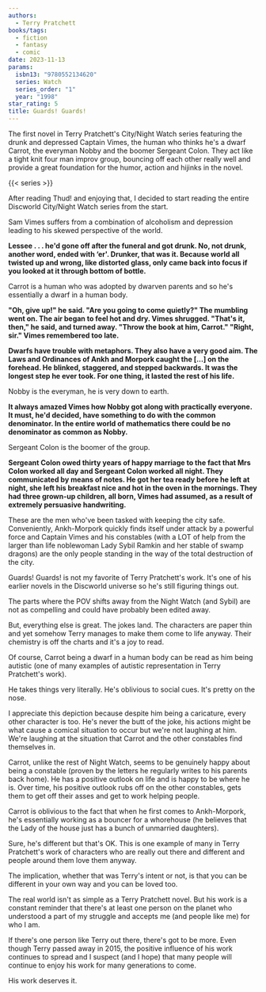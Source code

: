```yaml
---
authors:
  - Terry Pratchett
books/tags:
  - fiction
  - fantasy
  - comic
date: 2023-11-13
params:
  isbn13: "9780552134620"
  series: Watch
  series_order: "1"
  year: "1998"
star_rating: 5
title: Guards! Guards!
---
```


The first novel in Terry Pratchett's City/Night Watch series featuring the drunk and depressed Captain Vimes, the human who thinks he's a dwarf Carrot, the everyman Nobby and the boomer Sergeant Colon. They act like a tight knit four man improv group, bouncing off each other really well and provide a great foundation for the humor, action and hijinks in the novel.

<!--more-->

{{< series >}}

After reading Thud! and enjoying that, I decided to start reading the entire Discworld City/Night Watch series from the start.

Sam Vimes suffers from a combination of alcoholism and depression leading to his skewed perspective of the world.

**Lessee . . . he'd gone off after the funeral and got drunk. No, not drunk, another word, ended with ‘er'. Drunker, that was it. Because world all twisted up and wrong, like distorted glass, only came back into focus if you looked at it through bottom of bottle.**

Carrot is a human who was adopted by dwarven parents and so he's essentially a dwarf in a human body.

**"Oh, give up!" he said. "Are you going to come quietly?" The mumbling went on. The air began to feel hot and dry. Vimes shrugged. "That's it, then," he said, and turned away. "Throw the book at him, Carrot." "Right, sir." Vimes remembered too late.**

**Dwarfs have trouble with metaphors. They also have a very good aim. The Laws and Ordinances of Ankh and Morpork caught the [...] on the forehead. He blinked, staggered, and stepped backwards. It was the longest step he ever took. For one thing, it lasted the rest of his life.**

Nobby is the everyman, he is very down to earth.

**It always amazed Vimes how Nobby got along with practically everyone. It must, he'd decided, have something to do with the common denominator. In the entire world of mathematics there could be no denominator as common as Nobby.**

Sergeant Colon is the boomer of the group.

**Sergeant Colon owed thirty years of happy marriage to the fact that Mrs Colon worked all day and Sergeant Colon worked all night. They communicated by means of notes. He got her tea ready before he left at night, she left his breakfast nice and hot in the oven in the mornings. They had three grown-up children, all born, Vimes had assumed, as a result of extremely persuasive handwriting.**

These are the men who've been tasked with keeping the city safe. Conveniently, Ankh-Morpork quickly finds itself under attack by a powerful force and Captain Vimes and his constables (with a LOT of help from the larger than life noblewoman Lady Sybil Ramkin and her stable of swamp dragons) are the only people standing in the way of the total destruction of the city.

Guards! Guards! is not my favorite of Terry Pratchett's work. It's one of his earlier novels in the Discworld universe so he's still figuring things out.

The parts where the POV shifts away from the Night Watch (and Sybil) are not as compelling and could have probably been edited away.

But, everything else is great. The jokes land. The characters are paper thin and yet somehow Terry manages to make them come to life anyway. Their chemistry is off the charts and it's a joy to read.

Of course, Carrot being a dwarf in a human body can be read as him being autistic (one of many examples of autistic representation in Terry Pratchett's work).

He takes things very literally. He's oblivious to social cues. It's pretty on the nose.

I appreciate this depiction because despite him being a caricature, every other character is too. He's never the butt of the joke, his actions might be what cause a comical situation to occur but we're not laughing at him. We're laughing at the situation that Carrot and the other constables find themselves in.

Carrot, unlike the rest of Night Watch, seems to be genuinely happy about being a constable (proven by the letters he regularly writes to his parents back home). He has a positive outlook on life and is happy to be where he is. Over time, his positive outlook rubs off on the other constables, gets them to get off their asses and get to work helping people.

Carrot is oblivious to the fact that when he first comes to Ankh-Morpork, he's essentially working as a bouncer for a whorehouse (he believes that the Lady of the house just has a bunch of unmarried daughters).

Sure, he's different but that's OK. This is one example of many in Terry Pratchett's work of characters who are really out there and different and people around them love them anyway.

The implication, whether that was Terry's intent or not, is that you can be different in your own way and you can be loved too.

The real world isn't as simple as a Terry Pratchett novel. But his work is a constant reminder that there's at least one person on the planet who understood a part of my struggle and accepts me (and people like me) for who I am.

If there's one person like Terry out there, there's got to be more. Even though Terry passed away in 2015, the positive influence of his work continues to spread and I suspect (and I hope) that many people will continue to enjoy his work for many generations to come.

His work deserves it.
